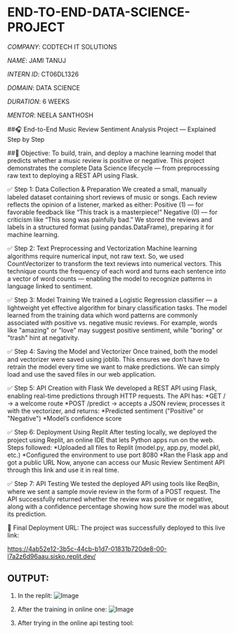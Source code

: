 # END-TO-END-DATA-SCIENCE-PROJECT

*COMPANY*: CODTECH IT SOLUTIONS

*NAME*: JAMI TANUJ

*INTERN ID*: CT06DL1326

*DOMAIN*: DATA SCIENCE

*DURATION*: 6 WEEKS

*MENTOR*: NEELA SANTHOSH

##🎧 End-to-End Music Review Sentiment Analysis Project — Explained Step by Step

##🎯 Objective:
To build, train, and deploy a machine learning model that predicts whether a music review is positive or negative. This project demonstrates the complete Data Science lifecycle — from preprocessing raw text to deploying a REST API using Flask.

✅ Step 1: Data Collection & Preparation
We created a small, manually labeled dataset containing short reviews of music or songs.
Each review reflects the opinion of a listener, marked as either: Positive (1) — for favorable feedback like “This track is a masterpiece!” Negative (0) — for criticism like “This song was painfully bad.” We stored the reviews and labels in a structured format (using pandas.DataFrame), preparing it for machine learning.

✅ Step 2: Text Preprocessing and Vectorization
Machine learning algorithms require numerical input, not raw text. So, we used CountVectorizer to transform the text reviews into numerical vectors. This technique counts the frequency of each word and turns each sentence into a vector of word counts — enabling the model to recognize patterns in language linked to sentiment.

✅ Step 3: Model Training We trained a Logistic Regression classifier — a lightweight yet effective algorithm for binary classification tasks. The model learned from the training data which word patterns are commonly associated with positive vs. negative music reviews. For example, words like "amazing" or "love" may suggest positive sentiment, while "boring" or "trash" hint at negativity.

✅ Step 4: Saving the Model and Vectorizer
Once trained, both the model and vectorizer were saved using joblib. This ensures we don’t have to retrain the model every time we want to make predictions. We can simply load and use the saved files in our web application.

✅ Step 5: API Creation with Flask
We developed a REST API using Flask, enabling real-time predictions through HTTP requests.
The API has:
*GET / → a welcome route
*POST /predict → accepts a JSON review, processes it with the vectorizer, and returns:
   *Predicted sentiment ("Positive" or "Negative")
   *Model’s confidence score

✅ Step 6: Deployment Using Replit
After testing locally, we deployed the project using Replit, an online IDE that lets Python apps run on the web.
Steps followed:
 *Uploaded all files to Replit (model.py, app.py, model.pkl, etc.)
 *Configured the environment to use port 8080
 *Ran the Flask app and got a public URL
 Now, anyone can access our Music Review Sentiment API through this link and use it in real time.

✅ Step 7: API Testing
We tested the deployed API using tools like ReqBin, where we sent a sample movie review in the form of a POST request.
The API successfully returned whether the review was positive or negative, along with a confidence percentage showing how sure the model was about its prediction.

🔗 Final Deployment URL:
The project was successfully deployed to this live link:

https://4ab52e12-3b5c-44cb-b1d7-01831b720de8-00-l7a2z6d96aau.sisko.replit.dev/

## OUTPUT:

1. In the replit:
![Image](https://github.com/user-attachments/assets/5be1c489-a810-42bd-9850-c6bd824eb0f2)

2. After the training in online one:
![Image](https://github.com/user-attachments/assets/8d5464d2-ae8a-4353-9230-7bf301584e4f)

3. After trying in the online api testing tool:







